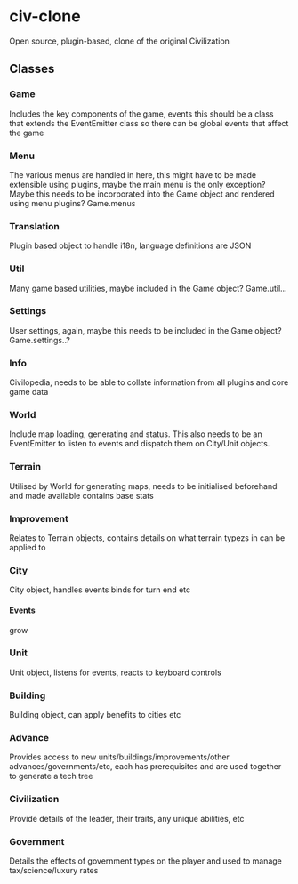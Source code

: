 # civ-clone

Open source, plugin-based, clone of the original Civilization

## Classes

### Game

Includes the key components of the game, events this should be a class that extends the EventEmitter class so there can be global events that affect the game

### Menu

The various menus are handled in here, this might have to be made extensible using plugins, maybe the main menu is the only exception? Maybe this needs to be incorporated into the Game object and rendered using menu plugins? Game.menus

### Translation

Plugin based object to handle i18n, language definitions are JSON

### Util

Many game based utilities, maybe included in the Game object? Game.util...

### Settings

User settings, again, maybe this needs to be included in the Game object? Game.settings..?


### Info

Civilopedia, needs to be able to collate information from all plugins and core game data


### World

Include map loading, generating and status. This also needs to be an EventEmitter to listen to events and dispatch them on City/Unit objects.

### Terrain

Utilised by World for generating maps, needs to be initialised beforehand and made available contains base stats


### Improvement

Relates to Terrain objects, contains details on what terrain typezs in can be applied to

### City

City object, handles events binds for turn end etc

#### Events

grow

### Unit

Unit object, listens for events, reacts to keyboard controls

### Building

Building object, can apply benefits to cities etc

### Advance

Provides access to new units/buildings/improvements/other advances/governments/etc, each has prerequisites and are used together to generate a tech tree

### Civilization

Provide details of the leader, their traits, any unique abilities, etc

### Government

Details the effects of government types on the player and used to manage tax/science/luxury rates

